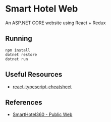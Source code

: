 # Smart Hotel Web

An ASP.NET CORE website using React  + Redux

## Running
```
npm install
dotnet restore
dotnet run
```

## Useful Resources
* [react-typescript-cheatsheet](https://github.com/sw-yx/react-typescript-cheatsheet)

## References
* [SmartHotel360 - Public Web](https://github.com/Microsoft/SmartHotel360-public-web)